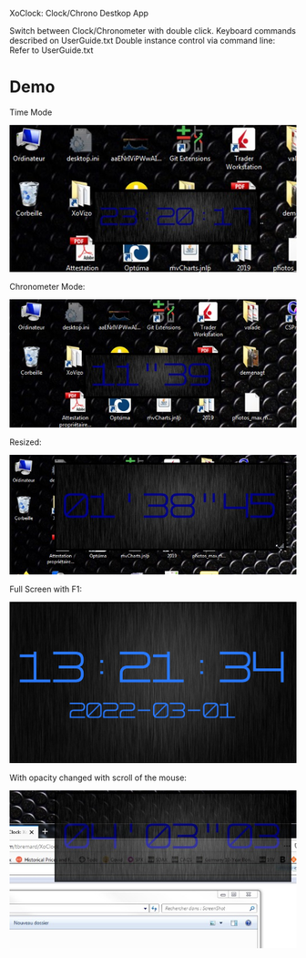 XoClock: Clock/Chrono Destkop App

Switch between Clock/Chronometer with double click.
Keyboard commands described on UserGuide.txt
Double instance control via command line: Refer to UserGuide.txt

# Demo
Time Mode

![Time](XoClock/ScreenShot/time.jpg "Time mode")

Chronometer Mode:

![Chrono](XoClock/ScreenShot/chronometer.jpg "Chronometer mode")

Resized:

![Chrono](XoClock/ScreenShot/chronometer2.jpg "Chronometer mode")

Full Screen with F1:

![FullScreen](XoClock/ScreenShot/fullscreen.jpg "FullScreen mode via F1")

With opacity changed with scroll of the mouse:

![Chrono](XoClock/ScreenShot/chronometer3.jpg "Chronometer mode")
